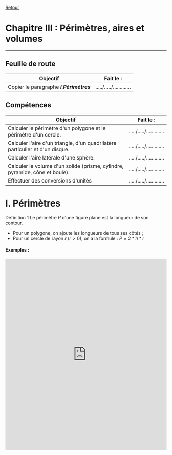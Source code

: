 [Retour](/index)
# Chapitre III  : Périmètres, aires et volumes

---
## Feuille de route

| Objectif | Fait le : |
|---|---|
|Copier le paragraphe ***I.Périmètres*** |...../...../.............|

## Compétences

| Objectif | Fait le : |
|---|---|
|Calculer le périmètre d'un polygone et le périmètre d'un cercle.|...../...../.............|
|Calculer l'aire d'un triangle, d'un quadrilatère particulier et d'un disque.|...../...../.............|
|Calculer l'aire latérale d'une sphère.|...../...../.............|
|Calculer le volume d'un solide (prisme, cylindre, pyramide, cône et boule).|...../...../.............|
|Effectuer des conversions d'unités|...../...../.............|

# I. Périmètres

Définition 1
Le périmètre $P$ d'une figure plane est la longueur de son contour. 
- Pour un polygone, on ajoute les longueurs de tous ses côtés ;
- Pour un cercle de rayon $r$ ($r>0$), on a la formule : $P = 2*\pi*r$

#### Exemples :

<iframe border=0 frameborder=0 height=600 width=100% src="https://www.geogebra.org/m/kccdxm49"></iframe>





